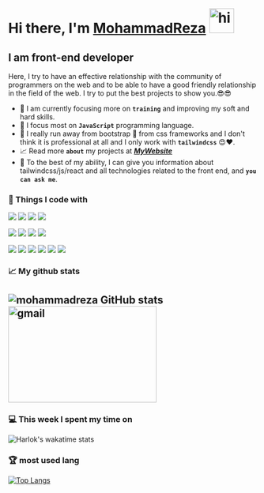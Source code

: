# Hi there, I'm [MohammadReza](https://about-me-ochre-two.vercel.app/) <img alt="hi" width="50px" src="https://camo.githubusercontent.com/e8e7b06ecf583bc040eb60e44eb5b8e0ecc5421320a92929ce21522dbc34c891/68747470733a2f2f6d656469612e67697068792e636f6d2f6d656469612f6876524a434c467a6361737252346961377a2f67697068792e676966" />

## I am front-end developer

<p>Here, I try to have an effective relationship with the community of programmers on the web and to be able to have a good friendly relationship in the field of the web. I try to put the best projects to show you.😎😎</p>

- 💪 I am currently focusing more on **`training`** and improving my soft and hard skills.
- 👏 I focus most on **`JavaScript`** programming language.
- 💭 I really run away from bootstrap 🤢 from css frameworks and I don't think it is professional at all and I only work with **`tailwindcss`** 😍❤.
- 📈 Read more **`about`** my projects at [***MyWebsite***](https://about-me-ochre-two.vercel.app/)
- 💬 To the best of my ability, I can give you information about tailwindcss/js/react and all technologies related to the front end, and **`you can ask me`**.

### 🌹 Things I code with

![](https://img.shields.io/badge/HTML5-E34F26?style=for-the-badge&logo=html5&logoColor=white)
![](https://img.shields.io/badge/CSS3-1572B6?style=for-the-badge&logo=css3&logoColor=white)
![](https://img.shields.io/badge/JavaScript-323330?style=for-the-badge&logo=javascript&logoColor=F7DF1E)
![](https://img.shields.io/badge/npm-CB3837?style=for-the-badge&logo=npm&logoColor=white)

<!-- ![](https://img.shields.io/badge/MDN_Web_Docs-black?style=for-the-badge&logo=mdnwebdocs&logoColor=white) -->
<!-- ![](https://img.shields.io/badge/W3Schools-04AA6D?style=for-the-badge&logo=W3Schools&logoColor=white) -->

<!-- ![](https://img.shields.io/badge/Adobe%20XD-470137?style=for-the-badge&logo=Adobe%20XD&logoColor=#FF61F6) -->
<!-- ![](https://img.shields.io/badge/Figma-F24E1E?style=for-the-badge&logo=figma&logoColor=white) -->

![](https://img.shields.io/badge/Bootstrap-563D7C?style=for-the-badge&logo=bootstrap&logoColor=white)
![](https://img.shields.io/badge/Tailwind_CSS-38B2AC?style=for-the-badge&logo=tailwind-css&logoColor=white)
![](https://img.shields.io/badge/Material%20UI-007FFF?style=for-the-badge&logo=mui&logoColor=white)
![](https://img.shields.io/badge/Chart%20js-FF6384?style=for-the-badge&logo=chartdotjs&logoColor=white)

![](https://img.shields.io/badge/React-20232A?style=for-the-badge&logo=react&logoColor=61DAFB)
![](https://img.shields.io/badge/Redux-593D88?style=for-the-badge&logo=redux&logoColor=white)
![](https://img.shields.io/badge/next%20js-000000?style=for-the-badge&logo=nextdotjs&logoColor=white)
![](https://img.shields.io/badge/TypeScript-007ACC?style=for-the-badge&logo=typescript&logoColor=white)
![](https://img.shields.io/badge/Node%20js-339933?style=for-the-badge&logo=nodedotjs&logoColor=white)
![](https://img.shields.io/badge/MongoDB-4EA94B?style=for-the-badge&logo=mongodb&logoColor=white)

### 📈 My github stats

## ![mohammadreza GitHub stats](https://github-readme-stats.vercel.app/api?username=spdfalcon&show_icons=true&theme=transparent)      <img alt="gmail" height="195px" width="300px" src="https://www.proofhub.com/articles/wp-content/uploads/2020/08/Web-Developer.gif" />

### 💻 This week I spent my time on
![Harlok's wakatime stats](https://github-readme-stats.vercel.app/api/wakatime?username=spdfalcon)
### 🏆 most used lang
[![Top Langs](https://github-readme-stats.vercel.app/api/top-langs/?username=spdfalcon)](https://github.com/anuraghazra/github-readme-stats)

